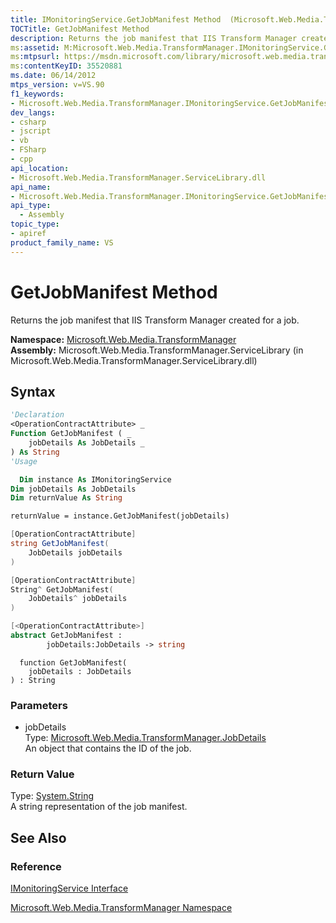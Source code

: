 ```yaml
---
title: IMonitoringService.GetJobManifest Method  (Microsoft.Web.Media.TransformManager)
TOCTitle: GetJobManifest Method
description: Returns the job manifest that IIS Transform Manager created for a job.
ms:assetid: M:Microsoft.Web.Media.TransformManager.IMonitoringService.GetJobManifest(Microsoft.Web.Media.TransformManager.JobDetails)
ms:mtpsurl: https://msdn.microsoft.com/library/microsoft.web.media.transformmanager.imonitoringservice.getjobmanifest(v=VS.90)
ms:contentKeyID: 35520881
ms.date: 06/14/2012
mtps_version: v=VS.90
f1_keywords:
- Microsoft.Web.Media.TransformManager.IMonitoringService.GetJobManifest
dev_langs:
- csharp
- jscript
- vb
- FSharp
- cpp
api_location:
- Microsoft.Web.Media.TransformManager.ServiceLibrary.dll
api_name:
- Microsoft.Web.Media.TransformManager.IMonitoringService.GetJobManifest
api_type:
  - Assembly
topic_type:
- apiref
product_family_name: VS
---
```


# GetJobManifest Method

Returns the job manifest that IIS Transform Manager created for a job.

**Namespace:**  [Microsoft.Web.Media.TransformManager](microsoft-web-media-transformmanager-namespace.md)  
**Assembly:**  Microsoft.Web.Media.TransformManager.ServiceLibrary (in Microsoft.Web.Media.TransformManager.ServiceLibrary.dll)

## Syntax

```vb
'Declaration
<OperationContractAttribute> _
Function GetJobManifest ( _
    jobDetails As JobDetails _
) As String
'Usage

  Dim instance As IMonitoringService
Dim jobDetails As JobDetails
Dim returnValue As String

returnValue = instance.GetJobManifest(jobDetails)
```

```csharp
[OperationContractAttribute]
string GetJobManifest(
    JobDetails jobDetails
)
```

```cpp
[OperationContractAttribute]
String^ GetJobManifest(
    JobDetails^ jobDetails
)
```

``` fsharp
[<OperationContractAttribute>]
abstract GetJobManifest : 
        jobDetails:JobDetails -> string 
```

```jscript
  function GetJobManifest(
    jobDetails : JobDetails
) : String
```

### Parameters

  - jobDetails  
    Type: [Microsoft.Web.Media.TransformManager.JobDetails](jobdetails-class-microsoft-web-media-transformmanager.md)  
    An object that contains the ID of the job.  

### Return Value

Type: [System.String](https://msdn.microsoft.com/library/s1wwdcbf)  
A string representation of the job manifest.  

## See Also

### Reference

[IMonitoringService Interface](imonitoringservice-interface-microsoft-web-media-transformmanager.md)

[Microsoft.Web.Media.TransformManager Namespace](microsoft-web-media-transformmanager-namespace.md)
